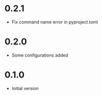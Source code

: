 # 0.2.1

- Fix command name error in pyproject.toml

# 0.2.0

- Some configurations added

# 0.1.0

- Initial version
